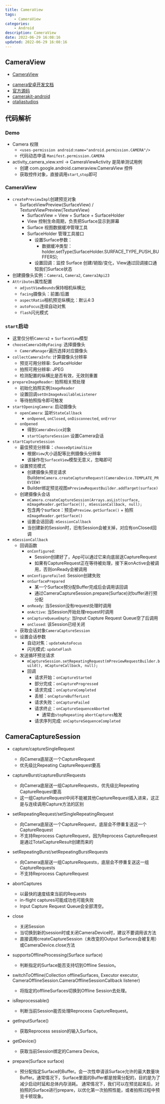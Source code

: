 ```yaml
---
title: CameraView
tags: 
    - CameraView
categories: 
    - Android
description: CameraView
date: 2022-06-29 16:08:16
updated: 2022-06-29 16:08:16
---
```


## CameraView

* [CameraView](https://www.jianshu.com/p/f63f296a920b)
+ [camera安卓开发文档](https://developer.android.google.cn/training/camera)
+ [官方源码](https://github.com/google/cameraview)
+ [camerakit-android](https://github.com/CameraKit/camerakit-android)
+ [otaliastudios](https://github.com/natario1/CameraView)

## 代码解析

### Demo
+ Camera 权限
    + `<uses-permission android:name="android.permission.CAMERA"/>`
    + 代码动态申请 `Manifest.permission.CAMERA`
+ activity_camera_view.xml -> CameraViewActivity 是简单测试用例
    + 创建 com.google.android.cameraview.CameraView 控件
    + 获取控件对象，直接调用`start`,`stop`即可

### CameraView
+ `createPreviewImpl`创建预览对象
    + SurfaceViewPreview(SurfaceView) / TextureViewPreview(TextureView)
        + SurfaceView = View + Surface + SurfaceHolder
        + View 控制生命周期，负责把Surface显示到屏幕
        + Surface 视图数据缓冲管理工具
        + SurfaceHolder 管理工具接口
            + 设置Surface参数：
                + 数据缓冲类型：holder.setType(SurfaceHolder.SURFACE_TYPE_PUSH_BUFFERS);
            + 设置回调：监控 Surface 创建/销毁/变化，View通过回调接口通知我们Surface状态
+ 创建摄像头实例：`Camera1`, `Camera2`, `Camera2Api23`
+ `Attributes`属性配置
    + `adjustViewBounds`保持相机纵横比
    + `facing`摄像头：前置/后置
    + `aspectRatio`相机预览纵横比：默认4:3
    + `autoFocus`连续自动对焦
    + `flash`闪光模式

### `start`启动
+ 这里仅分析`Camera2` + `SurfaceView`模型
+ `chooseCameraIdByFacing`: 选择摄像头
    + `CameraManager`遍历选择对应摄像头
+ `collectCameraInfo`: 计算摄像头分辨率
    + 预览可用分辨率: SurfaceHolder
    + 拍照可用分辨率: JPEG
    + 检测配置的纵横比是否有效，无效则重置
+ `prepareImageReader`: 拍照相关预处理
    + 初始化拍照实例`ImageReader`
    + 设置回调`setOnImageAvailableListener`
    + 等待拍照指令即可触发
+ `startOpeningCamera`: 启动摄像头
    + `openCamera`: 监听`StateCallback`
        + `onOpened`, `onClosed`, `onDisconnected`, `onError`
    + `onOpened`
        + 得到`CameraDevice`对象
        + `startCaptureSession` 设置Camera会话
+ `startCaptureSession`
    + 最佳预览分辨率：`chooseOptimalSize`
        + 根据`View`大小适配等比例摄像头分辨率
        + 该操作在`SurfaceView`模型无意义，忽略即可
    + 设置预览模式
        + 创建摄像头预览请求Builder`mCamera.createCaptureRequest(CameraDevice.TEMPLATE_PREVIEW)`
        + Builder绑定预览视图`mPreviewRequestBuilder.addTarget(surface)`
    + 创建摄像头会话
        + `mCamera.createCaptureSession(Arrays.asList(surface, mImageReader.getSurface()), mSessionCallback, null);`
        + 包含两个surface：预览`mPreview.getSurface()` + 拍照`mImageReader.getSurface()`
        + 设置会话回调: `mSessionCallback`
        + 当创建新的Session时，旧有Session会被关掉，对应有onClosed回调
+ `mSessionCallback` 
    + 回调函数
        + `onConfigured`: 
            + Session创建好了，App可以通过它来向底层送CaptureRequest
            + 如果有CaptureRequest正在等待被处理，接下来onActive会被调用，否则onReady会被调用
        + `onConfigureFailed`: Session创建失败
        + `onSurfacePrepared`
            + 某一个Surface预分配Buffer完成后会调用该回调
            + 通过CameraCaptureSession.prepare(Surface)对buffer进行预分配
        + `onReady`: 当Session没有request处理时调用
        + `onActive`: 当Session开始处理request时调用
        + `onCaptureQueueEmpty`: 当Input Capture Request Queue空了后调用
        + `onClosed`: 该Session已经关闭
    + 获取会话对象`CameraCaptureSession`
    + 设置会话参数
        + 自动对焦：`updateAutoFocus`
        + 闪光模式: `updateFlash`
    + 发送循环预览请求
        + `mCaptureSession.setRepeatingRequest(mPreviewRequestBuilder.build(), mCaptureCallback, null);`
        + 回调
            + 请求开始：`onCaptureStarted`
            + 部分完成：`onCaptureProgressed`
            + 请求完成：`onCaptureCompleted`
            + 丢帧：`onCaptureBufferLost`
            + 请求失败：`onCaptureFailed`
            + 请求终止：`onCaptureSequenceAborted`
                + 通常由`stopRepeating` `abortCaptures`触发
            + 请求序列完成: `onCaptureSequenceCompleted`

## CameraCaptureSession
+ capture/captureSingleRequest
    + 向Camera底层送一个CaptureRequest
    + 优先级比Repeating CaptureRequest要高
+ captureBurst/captureBurstRequests
    + 向Camera底层送一组CaptureRequests，优先级比Repeating CaptureRequest要高
    + 这一组CaptureRequest中间不能被其他CaptureRequest插入进来，这正是与连续调用Capture方法的区别
+ setRepeatingRequest/setSingleRepeatingRequest
    + 向Camera底层送一个CaptureRequest，底层会不停重复送这一个CaptureRequest
    + 不支持Reprocess CaptureRequest，因为Reprocess CaptureRequest是通过TotalCaptureResult创建而来的
+ setRepeatingBurst/setRepeatingBurstRequests
    + 向Camera底层送一组CaptureRequests，底层会不停重复送这一组CaptureRequests
    + 不支持Reprocess CaptureRequest
+ abortCaptures
    + 以最快的速度结束当前的Requests
    + in-flight captures可能成功也可能失败
    + Input Capture Request Queue会全部清空。
+ close
    + 关闭Session
    + 当切换到新的session时或关闭CameraDevice时，建议不要调用该方法
    + 直接调用createCaptureSession（未改变的Output Surfaces会被复用）或CameraDevice.close方法

+ supportsOfflineProcessing(Surface surface)
    + 判断指定的Surface能否支持切到Offline Session。
+ switchToOffline(Collection offlineSurfaces, Executor executor, CameraOfflineSession.CameraOfflineSessionCallback listener)
    + 将指定的offlineSurfaces切换到Offline Session去处理。
+ isReprocessable()	
    + 判断当前Session能否处理Reprocess CaptureRequest。
+ getInputSurface()	
    + 获取Reprocess session的输入Surface。
+ getDevice()
    + 获取当前Session绑定的Camera Device。
+ prepare(Surface surface)
    + 预分配指定Surface的Buffer。会一次性申请该Surface允许的最大数量块Buffer。通常情况下，Surface里面的Buffer都是按需分配的，目的是为了减少启动时延和总体内存消耗。 通常情况下，我们可以在预览起来后，对拍照的Surface进行prepare，以优化第一次拍照性能，或者拍照过程中预览卡顿现象。
